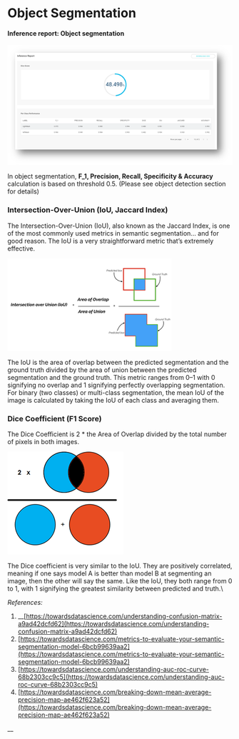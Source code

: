 # Object Segmentation

#### Inference report: Object segmentation

![](<../../.gitbook/assets/image (161).png>)


In object segmentation, **F\_1, Precision, Recall, Specificity & Accuracy** calculation is based on threshold 0.5. (Please see object detection section for details)

### **Intersection-Over-Union (IoU, Jaccard Index)**

The Intersection-Over-Union (IoU), also known as the Jaccard Index, is one of the most commonly used metrics in semantic segmentation… and for good reason. The IoU is a very straightforward metric that’s extremely effective.

![IoU calculation visualized. Source: Wikipedia](<../../.gitbook/assets/image (187).png>)

The IoU is the area of overlap between the predicted segmentation and the ground truth divided by the area of union between the predicted segmentation and the ground truth. This metric ranges from 0–1 with 0 signifying no overlap and 1 signifying perfectly overlapping segmentation. For binary (two classes) or multi-class segmentation, the mean IoU of the image is calculated by taking the IoU of each class and averaging them.

### **Dice Coefficient (F1 Score)**

The Dice Coefficient is 2 \* the Area of Overlap divided by the total number of pixels in both images.

![Illustration of Dice Coefficient. 2xOverlap/Total number of pixels](<../../.gitbook/assets/image (160).png>)

The Dice coefficient is very similar to the IoU. They are positively correlated, meaning if one says model A is better than model B at segmenting an image, then the other will say the same. Like the IoU, they both range from 0 to 1, with 1 signifying the greatest similarity between predicted and truth.\


_References:_

1. __[https://towardsdatascience.com/understanding-confusion-matrix-a9ad42dcfd62](https://towardsdatascience.com/understanding-confusion-matrix-a9ad42dcfd62)
2. [https://towardsdatascience.com/metrics-to-evaluate-your-semantic-segmentation-model-6bcb99639aa2](https://towardsdatascience.com/metrics-to-evaluate-your-semantic-segmentation-model-6bcb99639aa2)
3. [https://towardsdatascience.com/understanding-auc-roc-curve-68b2303cc9c5](https://towardsdatascience.com/understanding-auc-roc-curve-68b2303cc9c5)
4. [https://towardsdatascience.com/breaking-down-mean-average-precision-map-ae462f623a52](https://towardsdatascience.com/breaking-down-mean-average-precision-map-ae462f623a52)

__
